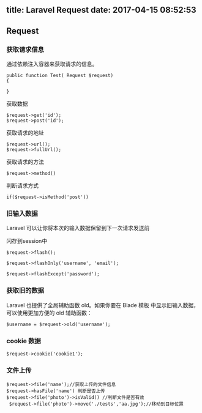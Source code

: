 title: Laravel Request
date: 2017-04-15 08:52:53
---

## Request

 ### 获取请求信息 ###

通过依赖注入容器来获取请求的信息。

    public function Test( Request $request)
    {
		
    }

<!--more-->

获取数据

    $request->get('id');
	$request->post('id');
	
获取请求的地址

	$request->url();
	$request->fullUrl();

获取请求的方法  

	$request->method()

判断请求方式

	if($request->isMethod('post'))

### 旧输入数据

Laravel 可以让你将本次的输入数据保留到下一次请求发送前

闪存到session中

	$request->flash();

	$request->flashOnly('username', 'email');
	
	$request->flashExcept('password');


### 获取旧的数据

Laravel 也提供了全局辅助函数 old。如果你要在 Blade 模板 中显示旧输入数据，可以使用更加方便的 old 辅助函数：

	$username = $request->old('username');


### cookie 数据


	$request->cookie('cookie1');

### 文件上传

	$request->file('name');//获取上传的文件信息
	$request->hasFile('name') 判断是否上传
	$request->file('photo')->isValid() //判断文件是否有效
	 $request->file('photo')->move('./tests','aa.jpg');//移动到目标位置